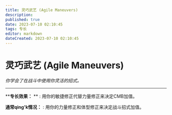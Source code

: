 ```yaml
---
title: 灵巧武艺 (Agile Maneuvers)
description: 
published: true
date: 2023-07-10 02:10:45
tags: 专长
editor: markdown
dateCreated: 2023-07-10 02:10:45
---
```


# 灵巧武艺 (Agile Maneuvers)

_你学会了在战斗中使用你灵活的招式。_

* * *

****专长效果：** ** : 用你的敏捷修正代替力量修正来决定CMB加值。

**通常qing'k情况：** : 用你的力量修正和体型修正来决定战斗招式加值。

